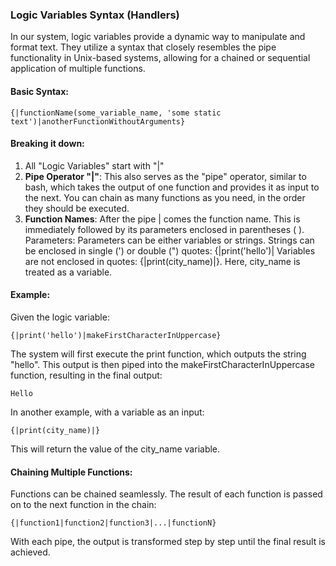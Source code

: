 ### Logic Variables Syntax (Handlers)

In our system, logic variables provide a dynamic way to manipulate and format text. They utilize a syntax that closely resembles the pipe functionality in Unix-based systems, allowing for a chained or sequential application of multiple functions.

#### Basic Syntax:

```{|functionName(some_variable_name, 'some static text')|anotherFunctionWithoutArguments}```

#### Breaking it down:

1. All "Logic Variables" start with "|"
2. **Pipe Operator "|"**: This also serves as the "pipe" operator, similar to bash, which takes the output of one function and provides it as input to the next. You can chain as many functions as you need, in the order they should be executed.
3. **Function Names**: After the pipe | comes the function name. This is immediately followed by its parameters enclosed in parentheses ( ).
   Parameters: Parameters can be either variables or strings.
   Strings can be enclosed in single (') or double (") quotes: {|print('hello')|
   Variables are not enclosed in quotes: {|print(city_name)|}. Here, city_name is treated as a variable.

#### Example:

Given the logic variable:

```
{|print('hello')|makeFirstCharacterInUppercase}
```

The system will first execute the print function, which outputs the string "hello". This output is then piped into the makeFirstCharacterInUppercase function, resulting in the final output:

```
Hello
```

In another example, with a variable as an input:

```
{|print(city_name)|}
```

This will return the value of the city_name variable.


#### Chaining Multiple Functions:

Functions can be chained seamlessly. The result of each function is passed on to the next function in the chain:

```
{|function1|function2|function3|...|functionN}
```

With each pipe, the output is transformed step by step until the final result is achieved.
